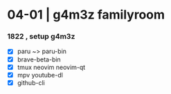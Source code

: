 # 04-01 | g4m3z familyroom

### 1822 , setup g4m3z

- [x] paru ~> paru-bin
- [x] brave-beta-bin
- [x] tmux neovim neovim-qt
- [x] mpv youtube-dl
- [x] github-cli
